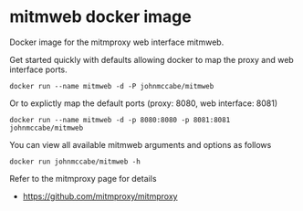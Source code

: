 # mitmweb docker image
Docker image for the mitmproxy web interface mitmweb.

Get started quickly with defaults allowing docker to map the proxy and web interface ports.

    docker run --name mitmweb -d -P johnmccabe/mitmweb

Or to explictly map the default ports (proxy: 8080, web interface: 8081)

    docker run --name mitmweb -d -p 8080:8080 -p 8081:8081 johnmccabe/mitmweb

You can view all available mitmweb arguments and options as follows

    docker run johnmccabe/mitmweb -h

Refer to the mitmproxy page for details

- https://github.com/mitmproxy/mitmproxy
